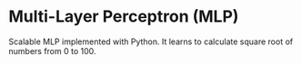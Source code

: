 # Multi-Layer Perceptron (MLP)
Scalable MLP implemented with Python. It learns to calculate square root of numbers from 0 to 100.

